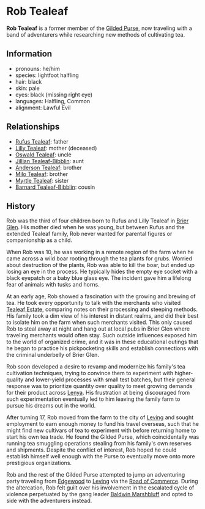 # Rob Tealeaf

**Rob Tealeaf** is a former member of the [Gilded Purse](../gilded-purse.md), now traveling with a band of adventurers while researching new methods of cultivating tea.

## Information

- pronouns: he/him
- species: lightfoot halfling
- hair: black
- skin: pale
- eyes: black (missing right eye)
- languages: Halfling, Common
- alignment: Lawful Evil

## Relationships

- [Rufus Tealeaf](../../tealeaf-estate/members/rufus-tealeaf.md): father
- [Lilly Tealeaf](../../tealeaf-estate/members/lilly-tealeaf.md): mother (deceased)
- [Oswald Tealeaf](oswald-tealeaf.md): uncle
- [Jillian Tealeaf-Bibblin](jillian-tealeaf-bibblin.md): aunt
- [Anderson Tealeaf](anderson-tealeaf.md): brother
- [Milo Tealeaf](milo-tealeaf.md): brother
- [Myrtle Tealeaf](myrtle-tealeaf.md): sister
- [Barnard Tealeaf-Bibblin](barnard-tealeaf-bibblin.md): cousin

## History

Rob was the third of four children born to Rufus and Lilly Tealeaf in [Brier Glen](../../../societies/esterfell-accord/brier-glen.md). His mother died when he was young, but between Rufus and the extended Tealeaf family, Rob never wanted for parental figures or companionship as a child.

When Rob was 10, he was working in a remote region of the farm when he came across a wild boar rooting through the tea plants for grubs. Worried about destruction of the plants, Rob was able to kill the boar, but ended up losing an eye in the process. He typically hides the empty eye socket with a black eyepatch or a baby blue glass eye. The incident gave him a lifelong fear of animals with tusks and horns.

At an early age, Rob showed a fascination with the growing and brewing of tea. He took every opportunity to talk with the merchants who visited [Tealeaf Estate](../../tealeaf-estate/tealeaf-estate.md), comparing notes on their processing and steeping methods. His family took a dim view of his interest in distant realms, and did their best to isolate him on the farm when such merchants visited. This only caused Rob to steal away at night and hang out at local pubs in Brier Glen where traveling merchants would often stay. Such outside influences exposed him to the world of organized crime, and it was in these educational outings that he began to practice his pickpocketing skills and establish connections with the criminal underbelly of Brier Glen.

Rob soon developed a desire to revamp and modernize his family's tea cultivation techniques, trying to convince them to experiment with higher-quality and lower-yield processes with small test batches, but their general response was to prioritize quantity over quality to meet growing demands for their product across [Lenya](../../../mote/esterfell/lenya/lenya.md). His frustration at being discouraged from such experimentation eventually led to him leaving the family farm to pursue his dreams out in the world.

After turning 17, Rob moved from the farm to the city of [Leving](../../../societies/esterfell-accord/leving/leving.md) and sought employment to earn enough money to fund his travel overseas, such that he might find new cultivars of tea to experiment with before returning home to start his own tea trade. He found the Gilded Purse, which coincidentally was running tea smuggling operations stealing from his family's own reserves and shipments. Despite the conflict of interest, Rob hoped he could establish himself well enough with the Purse to eventually move onto more prestigious organizations.

Rob and the rest of the Gilded Purse attempted to jump an adventuring party traveling from [Edgewood](../../../societies/esterfell-accord/edgewood/edgewood.md) to [Leving](../../../societies/esterfell-accord/leving/leving.md) via the [Road of Commerce](../../../societies/esterfell-accord/road-of-commerce.md). During the altercation, Rob felt guilt over his involvement in the escalated cycle of violence perpetuated by the gang leader [Baldwin Marshbluff](baldwin-marshbluff.md) and opted to side with the adventurers instead.
